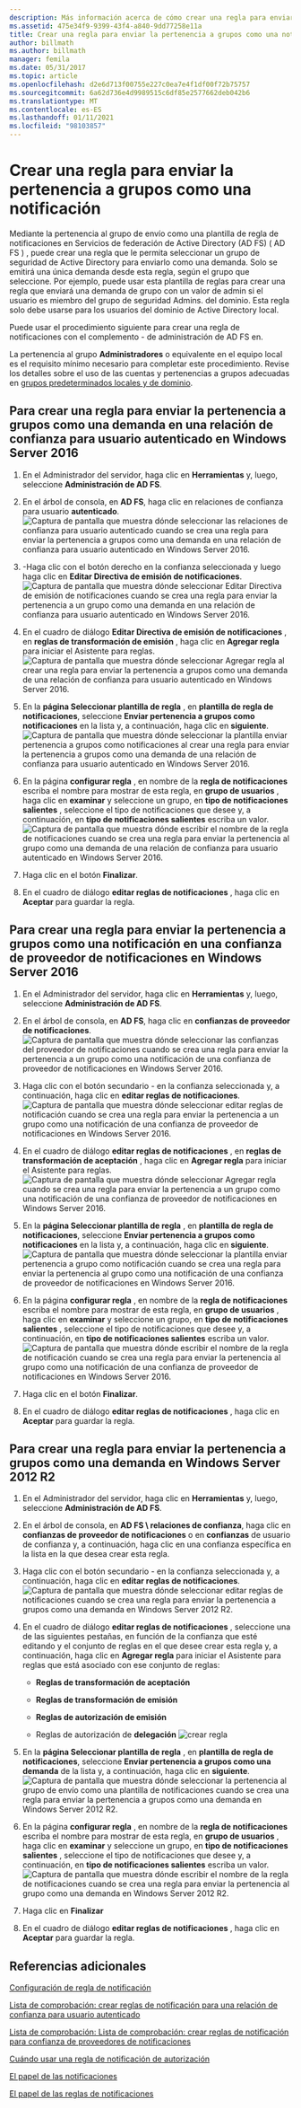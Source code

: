 ```yaml
---
description: Más información acerca de cómo crear una regla para enviar la pertenencia a un grupo como una demanda
ms.assetid: 475e34f9-9399-43f4-a840-9dd77258e11a
title: Crear una regla para enviar la pertenencia a grupos como una notificación
author: billmath
ms.author: billmath
manager: femila
ms.date: 05/31/2017
ms.topic: article
ms.openlocfilehash: d2e6d713f00755e227c0ea7e4f1df00f72b75757
ms.sourcegitcommit: 6a62d736e4d9989515c6df85e2577662deb042b6
ms.translationtype: MT
ms.contentlocale: es-ES
ms.lasthandoff: 01/11/2021
ms.locfileid: "98103857"
---
```

# <a name="create-a-rule-to-send-group-membership-as-a-claim"></a>Crear una regla para enviar la pertenencia a grupos como una notificación

Mediante la pertenencia al grupo de envío como una plantilla de regla de notificaciones en Servicios de federación de Active Directory (AD FS) \( AD FS \) , puede crear una regla que le permita seleccionar un grupo de seguridad de Active Directory para enviarlo como una demanda. Solo se emitirá una única demanda desde esta regla, según el grupo que seleccione. Por ejemplo, puede usar esta plantilla de reglas para crear una regla que enviará una demanda de grupo con un valor de admin si el usuario es miembro del grupo de seguridad Admins. del dominio. Esta regla solo debe usarse para los usuarios del dominio de Active Directory local.

Puede usar el procedimiento siguiente para crear una regla de notificaciones con el complemento \- de administración de AD FS en.

La pertenencia al grupo **Administradores** o equivalente en el equipo local es el requisito mínimo necesario para completar este procedimiento.  Revise los detalles sobre el uso de las cuentas y pertenencias a grupos adecuadas en [grupos predeterminados locales y de dominio](https://go.microsoft.com/fwlink/?LinkId=83477).

## <a name="to-create-a-rule-to-send-group-membership-as-a-claim-on-a-relying-party-trust-in-windows-server-2016"></a>Para crear una regla para enviar la pertenencia a grupos como una demanda en una relación de confianza para usuario autenticado en Windows Server 2016

1.  En el Administrador del servidor, haga clic en **Herramientas** y, luego, seleccione **Administración de AD FS**.

2.  En el árbol de consola, en **AD FS**, haga clic en relaciones de confianza para usuario **autenticado**.
![Captura de pantalla que muestra dónde seleccionar las relaciones de confianza para usuario autenticado cuando se crea una regla para enviar la pertenencia a grupos como una demanda en una relación de confianza para usuario autenticado en Windows Server 2016.](media/Create-a-Rule-to-Pass-Through-or-Filter-an-Incoming-Claim/claimrule9.PNG)

3.  \-Haga clic con el botón derecho en la confianza seleccionada y luego haga clic en **Editar Directiva de emisión de notificaciones**.
![Captura de pantalla que muestra dónde seleccionar Editar Directiva de emisión de notificaciones cuando se crea una regla para enviar la pertenencia a un grupo como una demanda en una relación de confianza para usuario autenticado en Windows Server 2016.](media/Create-a-Rule-to-Pass-Through-or-Filter-an-Incoming-Claim/claimrule10.PNG)

4.  En el cuadro de diálogo **Editar Directiva de emisión de notificaciones** , en **reglas de transformación de emisión** , haga clic en **Agregar regla** para iniciar el Asistente para reglas.
![Captura de pantalla que muestra dónde seleccionar Agregar regla al crear una regla para enviar la pertenencia a grupos como una demanda de una relación de confianza para usuario autenticado en Windows Server 2016.](media/Create-a-Rule-to-Pass-Through-or-Filter-an-Incoming-Claim/claimrule11.PNG)

5.  En la **página Seleccionar plantilla de regla** , en **plantilla de regla de notificaciones**, seleccione **Enviar pertenencia a grupos como notificaciones** en la lista y, a continuación, haga clic en **siguiente**.
![Captura de pantalla que muestra dónde seleccionar la plantilla enviar pertenencia a grupos como notificaciones al crear una regla para enviar la pertenencia a grupos como una demanda de una relación de confianza para usuario autenticado en Windows Server 2016.](media/Create-a-Rule-to-Send-Group-Membership-as-a-Claim/group3.PNG)

6.   En la página **configurar regla** , en nombre de la **regla de notificaciones** escriba el nombre para mostrar de esta regla, en **grupo de usuarios** , haga clic en **examinar** y seleccione un grupo, en **tipo de notificaciones salientes** , seleccione el tipo de notificaciones que desee y, a continuación, en **tipo de notificaciones salientes** escriba un valor.
![Captura de pantalla que muestra dónde escribir el nombre de la regla de notificaciones cuando se crea una regla para enviar la pertenencia al grupo como una demanda de una relación de confianza para usuario autenticado en Windows Server 2016.](media/Create-a-Rule-to-Send-Group-Membership-as-a-Claim/group4.PNG)

7.  Haga clic en el botón **Finalizar**.

8.  En el cuadro de diálogo **editar reglas de notificaciones** , haga clic en **Aceptar** para guardar la regla.

## <a name="to-create-a-rule-to-send-group-membership-as-a-claim-on-a-claims-provider-trust-in-windows-server-2016"></a>Para crear una regla para enviar la pertenencia a grupos como una notificación en una confianza de proveedor de notificaciones en Windows Server 2016

1.  En el Administrador del servidor, haga clic en **Herramientas** y, luego, seleccione **Administración de AD FS**.

2.  En el árbol de consola, en **AD FS**, haga clic en **confianzas de proveedor de notificaciones**.
![Captura de pantalla que muestra dónde seleccionar las confianzas del proveedor de notificaciones cuando se crea una regla para enviar la pertenencia a un grupo como una notificación de una confianza de proveedor de notificaciones en Windows Server 2016.](media/Create-a-Rule-to-Pass-Through-or-Filter-an-Incoming-Claim/claimrule1.PNG)

3.  Haga clic con el botón secundario \- en la confianza seleccionada y, a continuación, haga clic en **editar reglas de notificaciones**.
![Captura de pantalla que muestra dónde seleccionar editar reglas de notificación cuando se crea una regla para enviar la pertenencia a un grupo como una notificación de una confianza de proveedor de notificaciones en Windows Server 2016.](media/Create-a-Rule-to-Pass-Through-or-Filter-an-Incoming-Claim/claimrule2.PNG)

4.  En el cuadro de diálogo **editar reglas de notificaciones** , en **reglas de transformación de aceptación** , haga clic en **Agregar regla** para iniciar el Asistente para reglas.
![Captura de pantalla que muestra dónde seleccionar Agregar regla cuando se crea una regla para enviar la pertenencia a un grupo como una notificación de una confianza de proveedor de notificaciones en Windows Server 2016.](media/Create-a-Rule-to-Pass-Through-or-Filter-an-Incoming-Claim/claimrule3.PNG)

5.  En la **página Seleccionar plantilla de regla** , en **plantilla de regla de notificaciones**, seleccione **Enviar pertenencia a grupos como notificaciones** en la lista y, a continuación, haga clic en **siguiente**.
![Captura de pantalla que muestra dónde seleccionar la plantilla enviar pertenencia a grupo como notificación cuando se crea una regla para enviar la pertenencia al grupo como una notificación de una confianza de proveedor de notificaciones en Windows Server 2016.](media/Create-a-Rule-to-Send-Group-Membership-as-a-Claim/group3.PNG)

6.   En la página **configurar regla** , en nombre de la **regla de notificaciones** escriba el nombre para mostrar de esta regla, en **grupo de usuarios** , haga clic en **examinar** y seleccione un grupo, en **tipo de notificaciones salientes** , seleccione el tipo de notificaciones que desee y, a continuación, en **tipo de notificaciones salientes** escriba un valor.
![Captura de pantalla que muestra dónde escribir el nombre de la regla de notificación cuando se crea una regla para enviar la pertenencia al grupo como una notificación de una confianza de proveedor de notificaciones en Windows Server 2016.](media/Create-a-Rule-to-Send-Group-Membership-as-a-Claim/group4.PNG)

7.  Haga clic en el botón **Finalizar**.

8.  En el cuadro de diálogo **editar reglas de notificaciones** , haga clic en **Aceptar** para guardar la regla.





## <a name="to-create-a-rule-to-send-group-membership-as-a-claim-in-windows-server-2012-r2"></a>Para crear una regla para enviar la pertenencia a grupos como una demanda en Windows Server 2012 R2

1.  En el Administrador del servidor, haga clic en **Herramientas** y, luego, seleccione **Administración de AD FS**.

2.  En el árbol de consola, en **AD FS \\ relaciones de confianza**, haga clic en **confianzas de proveedor de notificaciones** o en **confianzas** de usuario de confianza y, a continuación, haga clic en una confianza específica en la lista en la que desea crear esta regla.

3.  Haga clic con el botón secundario \- en la confianza seleccionada y, a continuación, haga clic en **editar reglas de notificaciones**.
![Captura de pantalla que muestra dónde seleccionar editar reglas de notificaciones cuando se crea una regla para enviar la pertenencia a grupos como una demanda en Windows Server 2012 R2.](media/Create-a-Rule-to-Pass-Through-or-Filter-an-Incoming-Claim/claimrule6.PNG)

4.  En el cuadro de diálogo **editar reglas de notificaciones** , seleccione una de las siguientes pestañas, en función de la confianza que esté editando y el conjunto de reglas en el que desee crear esta regla y, a continuación, haga clic en **Agregar regla** para iniciar el Asistente para reglas que está asociado con ese conjunto de reglas:

    -   **Reglas de transformación de aceptación**

    -   **Reglas de transformación de emisión**

    -   **Reglas de autorización de emisión**

    -   Reglas de autorización de **delegación** 
 ![ crear regla](media/Create-a-Rule-to-Permit-All-Users/permitall5.PNG)

5.  En la **página Seleccionar plantilla de regla** , en **plantilla de regla de notificaciones**, seleccione **Enviar pertenencia a grupos como una demanda** de la lista y, a continuación, haga clic en **siguiente**.
![Captura de pantalla que muestra dónde seleccionar la pertenencia al grupo de envío como una plantilla de notificaciones cuando se crea una regla para enviar la pertenencia a grupos como una demanda en Windows Server 2012 R2.](media/Create-a-Rule-to-Send-Group-Membership-as-a-Claim/group1.PNG)

6.  En la página **configurar regla** , en nombre de la **regla de notificaciones** escriba el nombre para mostrar de esta regla, en **grupo de usuarios** , haga clic en **examinar** y seleccione un grupo, en **tipo de notificaciones salientes** , seleccione el tipo de notificaciones que desee y, a continuación, en **tipo de notificaciones salientes** escriba un valor.
![Captura de pantalla que muestra dónde escribir el nombre de la regla de notificaciones cuando se crea una regla para enviar la pertenencia al grupo como una demanda en Windows Server 2012 R2.](media/Create-a-Rule-to-Send-Group-Membership-as-a-Claim/group2.PNG)

7.  Haga clic en **Finalizar**

8.  En el cuadro de diálogo **editar reglas de notificaciones** , haga clic en **Aceptar** para guardar la regla.



## <a name="additional-references"></a>Referencias adicionales
[Configuración de regla de notificación](Configure-Claim-Rules.md)

[Lista de comprobación: crear reglas de notificación para una relación de confianza para usuario autenticado](/previous-versions/windows/it-pro/windows-server-2012-R2-and-2012/ee913578(v=ws.11))

[Lista de comprobación: Lista de comprobación: crear reglas de notificación para confianza de proveedores de notificaciones](/previous-versions/windows/it-pro/windows-server-2012-R2-and-2012/ee913564(v=ws.11))

[Cuándo usar una regla de notificación de autorización](../../ad-fs/technical-reference/When-to-Use-an-Authorization-Claim-Rule.md)

[El papel de las notificaciones](../../ad-fs/technical-reference/The-Role-of-Claims.md)

[El papel de las reglas de notificaciones](../../ad-fs/technical-reference/The-Role-of-Claim-Rules.md)
